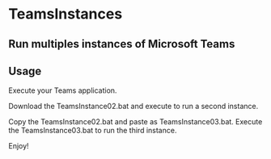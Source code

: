 # TeamsInstances

## Run multiples instances of Microsoft Teams

## Usage

Execute your Teams application.

Download the TeamsInstance02.bat and execute to run a second instance.

Copy the TeamsInstance02.bat and paste as TeamsInstance03.bat. Execute the TeamsInstance03.bat to run the third instance.

Enjoy!

